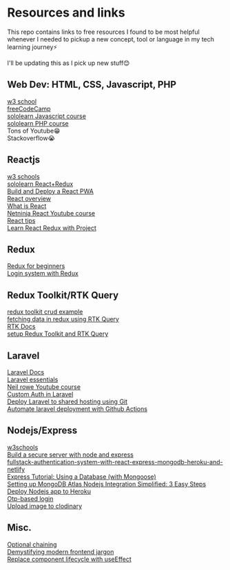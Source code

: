 
# Resources and links

This repo contains links to free resources I found to be most helpful whenever I needed to pickup a new concept, tool or language in my tech learning journey⚡

I'll be updating this as I pick up new stuff😊

## Web Dev: HTML, CSS, Javascript, PHP
[w3 school](https://www.w3schools.com/)  
[freeCodeCamp](https://www.freecodecamp.org/learn/javascript-algorithms-and-data-structures/)  
[sololearn Javascript course](https://www.sololearn.com/learning/1024)  
[sololearn PHP course](https://www.sololearn.com/learning/1059)  
Tons of Youtube😁  
Stackoverflow😭  


## Reactjs

[w3 schools](https://www.w3schools.com/react/default.asp)  
[sololearn React+Redux](https://www.sololearn.com/learning/1097)  
[Build and Deploy a React PWA](https://www.youtube.com/watch?v=IaJqMcOMuDM&t=2789s)  
[React overview](https://www.youtube.com/watch?v=FRjlF74_EZk)  
[What is React](https://www.youtube.com/watch?v=N3AkSS5hXMA)  
[Netninja React Youtube course](https://www.youtube.com/watch?v=j942wKiXFu8&list=PL4cUxeGkcC9gZD-Tvwfod2gaISzfRiP9d)  
[React tips](https://www.youtube.com/watch?v=xa-_FIy2NgE&t=2s)  
[Learn React Redux with Project](https://www.youtube.com/watch?v=0W6i5LYKCSI)  

## Redux

[Redux for beginners](https://www.youtube.com/watch?v=CVpUuw9XSjY)  
[Login system with Redux](https://www.youtube.com/watch?v=mMzhWXr9ass)  

## Redux Toolkit/RTK Query

[redux toolkit crud example](https://dev.to/julfikarhaidar/redux-toolkit-crud-example-with-react-hooks-4d98)  
[fetching data in redux using RTK Query](https://blog.openreplay.com/fetching-data-in-redux-using-rtk-query)  
[RTK Docs](https://redux-toolkit.js.org/tutorials/quick-start)  
[setup Redux Toolkit and RTK Query](https://codevoweb.com/setup-redux-toolkit-and-rtk-query/)  

## Laravel

[Laravel Docs](https://laravel.com/docs/9.x/)  
[Laravel essentials](https://www.youtube.com/watch?v=ubfxi21M1vQ&t=3s)  
[Neil rowe Youtube course](https://www.youtube.com/watch?v=oO3LCWGlgyc&list=PLMvLDJ7usmZD4XEs3qW3JxRGK_3vTx0KY)  
[Custom Auth in Laravel](https://www.youtube.com/watch?v=aXlmnvnzqo0&t=426s)  
[Deploy Laravel to shared hosting using Git](https://www.youtube.com/watch?v=X6t7xw1HU-s&t=6s)  
[Automate laravel deployment with Github Actions](https://dev.to/kenean50/automate-your-laravel-app-deployment-with-github-actions-2g7j)  

## Nodejs/Express

[w3schools](https://www.w3schools.com/nodejs/default.asp)  
[Build a secure server with node and express](https://www.freecodecamp.org/news/build-a-secure-server-with-node-and-express/)  
[fullstack-authentication-system-with-react-express-mongodb-heroku-and-netlify](https://www.freecodecamp.org/news/how-to-build-a-fullstack-authentication-system-with-react-express-mongodb-heroku-and-netlify/)  
[Express Tutorial: Using a Database (with Mongoose)](https://developer.mozilla.org/en-US/docs/Learn/Server-side/Express_Nodejs/mongoose)  
[Setting up MongoDB Atlas Nodejs Integration Simplified: 3 Easy Steps](https://hevodata.com/learn/mongodb-atlas-nodejs/#s3)  
[Deploy Nodejs app to Heroku](https://medium.com/make-school/how-to-deploy-your-node-js-mongodb-app-to-the-web-using-heroku-63d4bccf2675)  
[Otp-based login](https://javascript.plainenglish.io/create-otp-based-user-sign-up-using-node-js-cc4defc54123)  
[Upload image to clodinary](https://dev.to/ebereplenty/image-upload-to-cloudinary-with-nodejs-and-dotenv-4fen)  

## Misc.

[Optional chaining](https://developer.mozilla.org/en-US/docs/Web/JavaScript/Reference/Operators/Optional_chaining)  
[Demystifying modern frontend jargon](https://dev.to/ananyaneogi/demystifying-modern-frontend-jargon-1agf)  
[Replace component lifecycle with useEffect](https://www.ibrahima-ndaw.com/blog/replace-component-lifecycle-with-useEffect/)  
